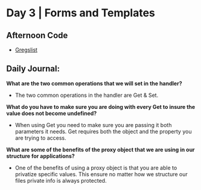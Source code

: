 # Day 3 | Forms and Templates

## Afternoon Code
+ [Gregslist](https://github.com/hollidavis/gregslist-mvc)

## Daily Journal:

**What are the two common operations that we will set in the handler?**

+ The two common operations in the handler are Get & Set.

**What do you have to make sure you are doing with every Get to insure the value does not become undefined?**

+ When using Get you need to make sure you are passing it both parameters it needs. Get requires both the object and the property you are trying to access. 

**What are some of the benefits of the proxy object that we are using in our structure for applications?**

+ One of the benefits of using a proxy object is that you are able to privatize specific values. This ensure no matter how we structure our files private info is always protected.